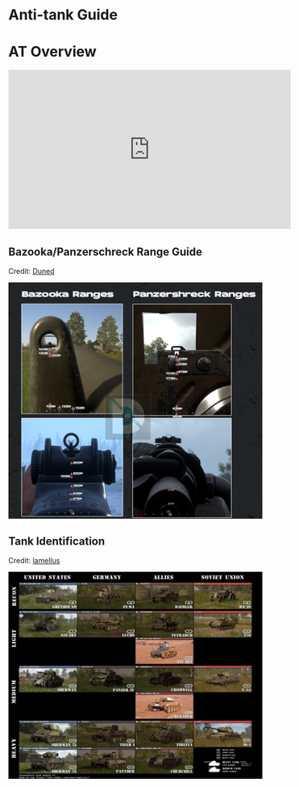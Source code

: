 # Anti-tank Guide

# AT Overview
<iframe width="560" height="315"
    src="https://www.youtube.com/embed/lrK4N7lBy1Q"
    title="YouTube video player"
    frameborder="0"
    allow="accelerometer; autoplay; clipboard-write; encrypted-media; gyroscope; picture-in-picture"
    allowfullscreen>
</iframe>

## Bazooka/Panzerschreck Range Guide
Credit: [Duned](https://www.youtube.com/@Duned)

![](atguide/atguide_image1.png)<br>

## Tank Identification
Credit: [lamellus](https://reddit.com/r/HellLetLoose/comments/1i3n6e5/tank_identification_cheat_sheet_update_16)

![](atguide/atguide_image2.jpg)<br>